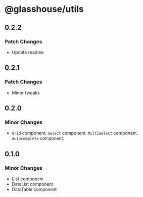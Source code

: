# @glasshouse/utils

## 0.2.2

### Patch Changes

- Update readme

## 0.2.1

### Patch Changes

- Minor tweaks

## 0.2.0

### Minor Changes

- `Grid` component.
  `Select` component.
  `MultiSelect` component.
  `Autocomplete` component.

## 0.1.0

### Minor Changes

- List component
- DataList component
- DataTable component
